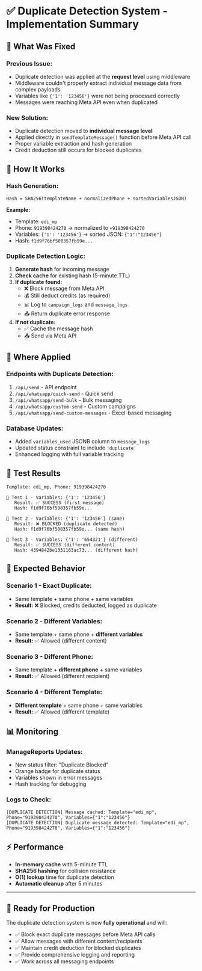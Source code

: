 # ✅ Duplicate Detection System - Implementation Summary

## 🔧 **What Was Fixed**

### **Previous Issue:**
- Duplicate detection was applied at the **request level** using middleware
- Middleware couldn't properly extract individual message data from complex payloads
- Variables like `{'1': '123456'}` were not being processed correctly
- Messages were reaching Meta API even when duplicated

### **New Solution:**
- Duplicate detection moved to **individual message level**
- Applied directly in `sendTemplateMessage()` function before Meta API call
- Proper variable extraction and hash generation
- Credit deduction still occurs for blocked duplicates

## 🎯 **How It Works**

### **Hash Generation:**
```
Hash = SHA256(templateName + normalizedPhone + sortedVariablesJSON)
```

**Example:**
- Template: `edi_mp`
- Phone: `919398424270` → normalized to `+919398424270`  
- Variables: `{'1': '123456'}` → sorted JSON: `{"1":"123456"}`
- Hash: `f1d9f76bf508357fb59e...`

### **Duplicate Detection Logic:**
1. **Generate hash** for incoming message
2. **Check cache** for existing hash (5-minute TTL)
3. **If duplicate found:**
   - ❌ Block message from Meta API
   - 💰 Still deduct credits (as required)
   - 📊 Log to `campaign_logs` and `message_logs`
   - 📤 Return duplicate error response
4. **If not duplicate:**
   - ✅ Cache the message hash
   - 📤 Send via Meta API

## 📍 **Where Applied**

### **Endpoints with Duplicate Detection:**
1. `/api/send` - API endpoint
2. `/api/whatsapp/quick-send` - Quick send
3. `/api/whatsapp/send-bulk` - Bulk messaging  
4. `/api/whatsapp/custom-send` - Custom campaigns
5. `/api/whatsapp/send-custom-messages` - Excel-based messaging

### **Database Updates:**
- Added `variables_used` JSONB column to `message_logs`
- Updated status constraint to include `'duplicate'`
- Enhanced logging with full variable tracking

## 🧪 **Test Results**

```
Template: edi_mp, Phone: 919398424270

📝 Test 1 - Variables: {'1': '123456'}
   Result: ✅ SUCCESS (first message)
   Hash: f1d9f76bf508357fb59e...

📝 Test 2 - Variables: {'1': '123456'} (same)  
   Result: ❌ BLOCKED (duplicate detected)
   Hash: f1d9f76bf508357fb59e... (same hash)

📝 Test 3 - Variables: {'1': '654321'} (different)
   Result: ✅ SUCCESS (different content) 
   Hash: 4394842be1331163ac73... (different hash)
```

## 🎉 **Expected Behavior**

### **Scenario 1 - Exact Duplicate:**
- Same template + same phone + same variables
- **Result:** ❌ Blocked, credits deducted, logged as duplicate

### **Scenario 2 - Different Variables:**
- Same template + same phone + **different variables**  
- **Result:** ✅ Allowed (different content)

### **Scenario 3 - Different Phone:**
- Same template + **different phone** + same variables
- **Result:** ✅ Allowed (different recipient)

### **Scenario 4 - Different Template:**
- **Different template** + same phone + same variables
- **Result:** ✅ Allowed (different template)

## 📊 **Monitoring**

### **ManageReports Updates:**
- New status filter: "Duplicate Blocked"
- Orange badge for duplicate status  
- Variables shown in error messages
- Hash tracking for debugging

### **Logs to Check:**
```
[DUPLICATE DETECTION] Message cached: Template="edi_mp", Phone="919398424270", Variables={"1":"123456"}
[DUPLICATE DETECTION] Duplicate message detected: Template="edi_mp", Phone="919398424270", Variables={"1":"123456"}
```

## ⚡ **Performance**
- **In-memory cache** with 5-minute TTL
- **SHA256 hashing** for collision resistance
- **O(1) lookup** time for duplicate detection
- **Automatic cleanup** after 5 minutes

---

## 🚀 **Ready for Production**

The duplicate detection system is now **fully operational** and will:
- ✅ Block exact duplicate messages before Meta API calls
- ✅ Allow messages with different content/recipients  
- ✅ Maintain credit deduction for blocked duplicates
- ✅ Provide comprehensive logging and reporting
- ✅ Work across all messaging endpoints